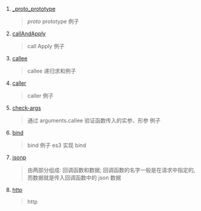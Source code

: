 1. [\_proto_prototype](./scripts/lib/_proto_prototype.js)

   > _proto_ prototype 例子

2. [callAndApply](./scripts/lib/callAndApply.js)

   > call Apply 例子

3. [callee](./scripts/lib/callee.js)

   > callee 递归求和例子

4. [caller](./scripts/lib/caller.js)

   > caller 例子

5. [check-args](./scripts/lib/check-args.js)

   > 通过 arguments.callee 验证函数传入的实参、形参 例子

6. [bind](./scripts/lib/bind.js)

   > bind 例子 es3 实现 bind

7. [jsonp](./scripts/lib/jsonp.js)

   > 由两部分组成: 回调函数和数据; 回调函数的名字一般是在请求中指定的,而数据就是传入回调函数中的 json 数据

8. [http](./scripts/lib/http.js)
   > http
